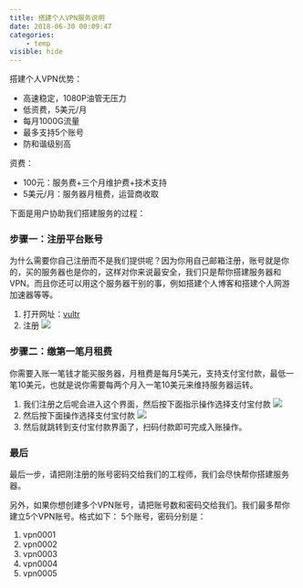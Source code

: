 ```yaml
---
title: 搭建个人VPN服务说明
date: 2018-06-30 00:09:47
categories:
    - temp
visible: hide
---
```


搭建个人VPN优势：

- 高速稳定，1080P油管无压力 
- 低资费，5美元/月
- 每月1000G流量 
- 最多支持5个账号 
- 防和谐级别高

资费：
- 100元：服务费+三个月维护费+技术支持
- 5美元/月：服务器月租费，运营商收取

下面是用户协助我们搭建服务的过程：

### 步骤一：注册平台账号
为什么需要你自己注册而不是我们提供呢？因为你用自己邮箱注册，账号就是你的，买的服务器也是你的，这样对你来说最安全，我们只是帮你搭建服务器和VPN。而且你还可以用这个服务器干别的事，例如搭建个人博客和搭建个人网游加速器等等。

1. 打开网址：[vultr](https://www.vultr.com/?ref=7173857)
2. 注册
  ![](http://os21ow86u.bkt.clouddn.com/vultr%E6%B3%A8%E5%86%8C1.png)

### 步骤二：缴第一笔月租费
你需要入账一笔钱才能买服务器，月租费是每月5美元，支持支付宝付款，最低一笔10美元，也就是说你需要每两个月入一笔10美元来维持服务器运转。

1. 我们注册之后呢会进入这个界面，然后按下面指示操作选择支付宝付款
  ![](http://os21ow86u.bkt.clouddn.com/vultr%E8%B4%AD%E4%B9%B01.png)
2. 然后按下面操作选择支付宝付款
  ![](http://os21ow86u.bkt.clouddn.com/vultr%E8%B4%AD%E4%B9%B02.png)
3. 然后就跳转到支付宝付款界面了，扫码付款即可完成入账操作。

### 最后
最后一步，请把刚注册的账号密码交给我们的工程师，我们会尽快帮你搭建服务器。

另外，如果你想创建多个VPN账号，请把账号数和密码交给我们。我们最多帮你建立5个VPN账号。格式如下：
5个账号，密码分别是：
1. vpn0001
2. vpn0002
3. vpn0003
4. vpn0004
5. vpn0005





